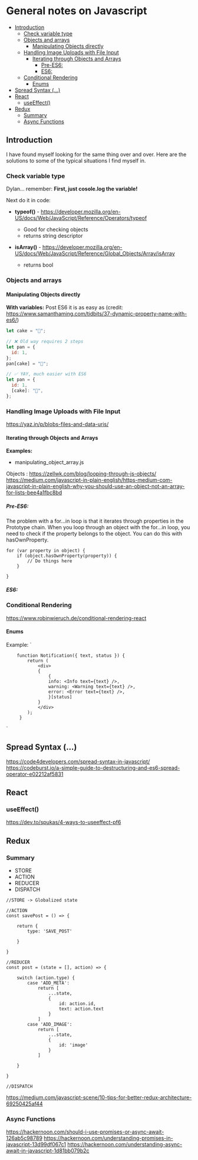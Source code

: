 # General notes on Javascript
- [Introduction](#introduction)
  - [Check variable type](#check-variable-type)
  - [Objects and arrays](#objects-and-arrays)
    - [Manipulating Objects directly](#manipulating-objects-directly)
  - [Handling Image Uploads with File Input](#handling-image-uploads-with-file-input)
    - [Iterating through Objects and Arrays](#iterating-through-objects-and-arrays)
      - [Pre-ES6:](#pre-es6)
      - [ES6:](#es6)
  - [Conditional Rendering](#conditional-rendering)
    - [Enums](#enums)
- [Spread Syntax (...)](#spread-syntax-)
- [React](#react)
  - [useEffect()](#useeffect)
- [Redux](#redux)
  - [Summary](#summary)
  - [Async Functions](#async-functions)

## Introduction

I have found myself looking for the same thing over and over. Here are the solutions to some of the typical situations I find myself in.

### Check variable type

Dylan... remember:
**First, just cosole.log the variable!**

Next do it in code:

- **typeof()** - https://developer.mozilla.org/en-US/docs/Web/JavaScript/Reference/Operators/typeof

  - Good for checking objects
  - returns string descriptor

- **isArray()** - https://developer.mozilla.org/en-US/docs/Web/JavaScript/Reference/Global_Objects/Array/isArray
  - returns bool

### Objects and arrays

#### Manipulating Objects directly

**With variables:**
Post ES6 it is as easy as
(credit: https://www.samanthaming.com/tidbits/37-dynamic-property-name-with-es6/)

```js
let cake = "🍰";

// ❌ Old way requires 2 steps
let pan = {
  id: 1,
};
pan[cake] = "🥞";

// ✅ YAY, much easier with ES6
let pan = {
  id: 1,
  [cake]: "🥞",
};
```

### Handling Image Uploads with File Input

https://yaz.in/p/blobs-files-and-data-uris/

#### Iterating through Objects and Arrays

**Examples:**

- manipulating_object_array.js

Objects : https://zellwk.com/blog/looping-through-js-objects/  
https://medium.com/javascript-in-plain-english/https-medium-com-javascript-in-plain-english-why-you-should-use-an-object-not-an-array-for-lists-bee4a1fbc8bd

##### Pre-ES6:

The problem with a for...in loop is that it iterates through properties in the Prototype chain. When you loop through an object with the for...in loop, you need to check if the property belongs to the object. You can do this with hasOwnProperty.

    for (var property in object) {
        if (object.hasOwnProperty(property)) {
            // Do things here
        }

    }

##### ES6:

### Conditional Rendering

https://www.robinwieruch.de/conditional-rendering-react

#### Enums

Example:
`

```
    function Notification({ text, status }) {
        return (
            <div>
            {
                {
                info: <Info text={text} />,
                warning: <Warning text={text} />,
                error: <Error text={text} />,
                }[status]
            }
            </div>
        );
     }
```

`

## Spread Syntax (...)

https://code4developers.com/spread-syntax-in-javascript/
https://codeburst.io/a-simple-guide-to-destructuring-and-es6-spread-operator-e02212af5831

## React

### useEffect()

https://dev.to/spukas/4-ways-to-useeffect-pf6

## Redux

### Summary

- STORE
- ACTION
- REDUCER
- DISPATCH

```
//STORE -> Globalized state

//ACTION
const savePost = () => {

    return {
        type: 'SAVE_POST'

    }

}

//REDUCER
const post = (state = [], action) => {

    switch (action.type) {
        case 'ADD_META':
            return [
                ...state,
                {
                    id: action.id,
                    text: action.text
                }
            ]
        case 'ADD_IMAGE':
            return [
                ...state,
                {
                    id: 'image'
                }
            ]

    }

}

//DISPATCH
```

https://medium.com/javascript-scene/10-tips-for-better-redux-architecture-69250425af44

### Async Functions

https://hackernoon.com/should-i-use-promises-or-async-await-126ab5c98789
https://hackernoon.com/understanding-promises-in-javascript-13d99df067c1
https://hackernoon.com/understanding-async-await-in-javascript-1d81bb079b2c
